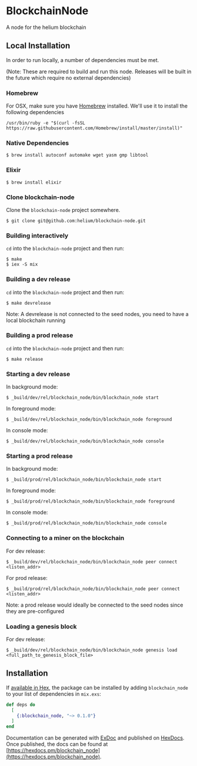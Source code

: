 # BlockchainNode

A node for the helium blockchain

## Local Installation

In order to run locally, a number of dependencies must be met.

(Note: These are required to build and run this node. Releases will be built in the future which require no external dependencies)

### Homebrew

For OSX, make sure you have [Homebrew](https://brew.sh/) installed. We'll use it to install the following dependencies

```
/usr/bin/ruby -e "$(curl -fsSL https://raw.githubusercontent.com/Homebrew/install/master/install)"
```

### Native Dependencies

```
$ brew install autoconf automake wget yasm gmp libtool
```

### Elixir

```
$ brew install elixir
```

### Clone blockchain-node

Clone the `blockchain-node` project somewhere.

```
$ git clone git@github.com:helium/blockchain-node.git
```

### Building interactively
`cd` into the `blockchain-node` project and then run:

```
$ make
$ iex -S mix
```

### Building a dev release
`cd` into the `blockchain-node` project and then run:

```
$ make devrelease
```

Note: A devrelease is not connected to the seed nodes, you need to have a local blockchain running

### Building a prod release
`cd` into the `blockchain-node` project and then run:

```
$ make release
```

### Starting a dev release
In background mode:
```
$ _build/dev/rel/blockchain_node/bin/blockchain_node start
```

In foreground mode:
```
$ _build/dev/rel/blockchain_node/bin/blockchain_node foreground
```

In console mode:
```
$ _build/dev/rel/blockchain_node/bin/blockchain_node console
```

### Starting a prod release
In background mode:
```
$ _build/prod/rel/blockchain_node/bin/blockchain_node start
```

In foreground mode:
```
$ _build/prod/rel/blockchain_node/bin/blockchain_node foreground
```

In console mode:
```
$ _build/prod/rel/blockchain_node/bin/blockchain_node console
```

### Connecting to a miner on the blockchain
For dev release:
```
$ _build/dev/rel/blockchain_node/bin/blockchain_node peer connect <listen_addr>
```

For prod release:
```
$ _build/prod/rel/blockchain_node/bin/blockchain_node peer connect <listen_addr>
```
Note: a prod release would ideally be connected to the seed nodes since they are pre-configured

### Loading a genesis block

For dev release:
```
$ _build/dev/rel/blockchain_node/bin/blockchain_node genesis load <full_path_to_genesis_block_file>
```

## Installation

If [available in Hex](https://hex.pm/docs/publish), the package can be installed
by adding `blockchain_node` to your list of dependencies in `mix.exs`:

```elixir
def deps do
  [
    {:blockchain_node, "~> 0.1.0"}
  ]
end
```

Documentation can be generated with [ExDoc](https://github.com/elixir-lang/ex_doc)
and published on [HexDocs](https://hexdocs.pm). Once published, the docs can
be found at [https://hexdocs.pm/blockchain_node](https://hexdocs.pm/blockchain_node).

